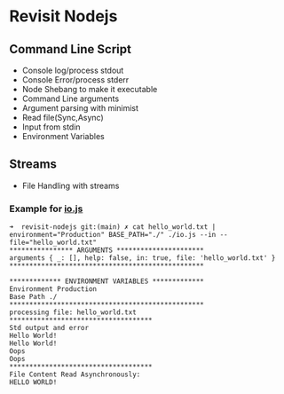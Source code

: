 # Revisit Nodejs

## Command Line Script
- Console log/process stdout
- Console Error/process stderr
- Node Shebang to make it executable
- Command Line arguments
- Argument parsing with minimist
- Read file(Sync,Async)
- Input from stdin
- Environment Variables

## Streams
- File Handling with streams

### Example for [io.js](./io.js)
```
➜  revisit-nodejs git:(main) ✗ cat hello_world.txt | environment="Production" BASE_PATH="./" ./io.js --in --file="hello_world.txt"
**************** ARGUMENTS **********************
arguments { _: [], help: false, in: true, file: 'hello_world.txt' }
*************************************************

************* ENVIRONMENT VARIABLES *************
Environment Production
Base Path ./
*************************************************
processing file: hello_world.txt
************************************
Std output and error
Hello World!
Hello World!
Oops
Oops
************************************
File Content Read Asynchronously:
HELLO WORLD!
```